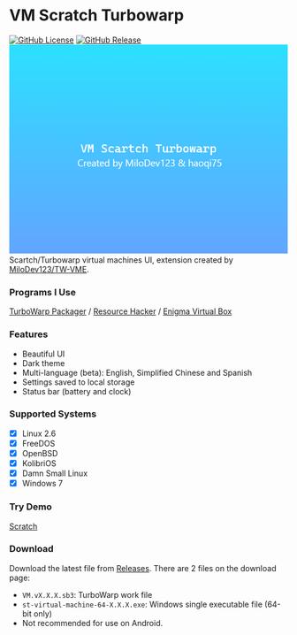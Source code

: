 # VM Scratch Turbowarp
[![GitHub License](https://img.shields.io/github/license/haoqi75/st-virtual-machine)](./LICENSE)
[![GitHub Release](https://img.shields.io/github/v/release/haoqi75/st-virtual-machine)](https://github.com/haoqi75/st-virtual-machine/releases)
![fronted](./fronted.png)
Scartch/Turbowarp virtual machines UI, extension created by [MiloDev123/TW-VME](https://github.com/MiloDev123/TW-VME).

### Programs I Use
[TurboWarp Packager](https://packager.turbowarp.org/) / [Resource Hacker](https://www.angusj.com/resourcehacker/) / [Enigma Virtual Box](https://enigmaprotector.com/en/aboutvb.html)

### Features
- Beautiful UI
- Dark theme
- Multi-language (beta): English, Simplified Chinese and Spanish
- Settings saved to local storage
- Status bar (battery and clock)

### Supported Systems
- [x] Linux 2.6
- [x] FreeDOS
- [x] OpenBSD
- [x] KolibriOS
- [x] Damn Small Linux
- [x] Windows 7

### Try Demo
[Scratch](https://scratch.mit.edu/projects/1201556009)

### Download
Download the latest file from [Releases](https://github.com/haoqi75/st-virtual-machine/releases).
There are 2 files on the download page:
- ``VM.vX.X.X.sb3``: TurboWarp work file
- ``st-virtual-machine-64-X.X.X.exe``: Windows single executable file (64-bit only)
- Not recommended for use on Android.
